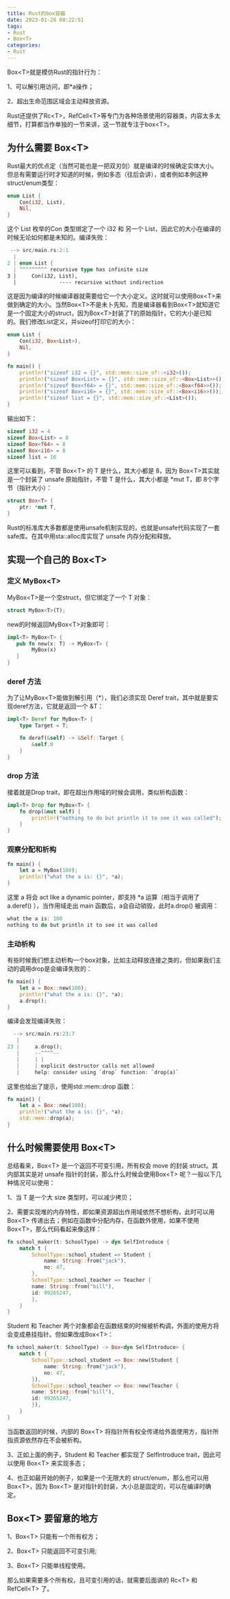 ```yaml
---
title: Rust的box容器
date: 2023-01-28 08:22:51
tags:
- Rust
- Box<T>
categories:
- Rust
---
```


Box\<T\>就是模仿Rust的指针行为：

1、可以解引用访问，即*a操作；

2、超出生命范围区域会主动释放资源。

Rust还提供了Rc\<T\>，RefCell\<T\>等专门为各种场景使用的容器类，内容太多太细节，打算都当作单独的一节来讲，这一节就专注于box\<T\>。

 <!--more-->



## 为什么需要 Box\<T\>

Rust最大的优点定（当然可能也是一把双刃剑）就是编译的时候确定实体大小。但总有需要运行时才知道的时候，例如多态（往后会讲），或者例如本例这种struct/enum类型：

```rust
enum List {
    Con(i32, List),
    Nil,
}
```

这个 List 枚举的Con 类型绑定了一个 i32 和 另一个 List，因此它的大小在编译的时候无论如何都是未知的。编译失败：

```rust
 --> src/main.rs:2:1
  |
2 | enum List {
  | ^^^^^^^^^ recursive type has infinite size
3 |     Con(i32, List),
  |              ---- recursive without indirection
```

这是因为编译的时候编译器就需要给它一个大小定义。这时就可以使用Box\<T\>来做到确定的大小。当然Box\<T\>不是未卜先知，而是编译器看到Box\<T\>就知道它是一个固定大小的struct，因为Box\<T\>封装了T的原始指针，它的大小是已知的。我们修改List定义，并sizeof打印它的大小：

```rust
enum List {
    Con(i32, Box<List>),
    Nil,
}

fn main() {
    println!("sizeof i32 = {}", std::mem::size_of::<i32>());
    println!("sizeof Box<List> = {}", std::mem::size_of::<Box<List>>());
    println!("sizeof Box<f64> = {}", std::mem::size_of::<Box<f64>>());
    println!("sizeof Box<i16> = {}", std::mem::size_of::<Box<i16>>());
    println!("sizeof list = {}", std::mem::size_of::<List>());
}
```

输出如下：

```rust
sizeof i32 = 4
sizeof Box<List> = 8
sizeof Box<f64> = 8
sizeof Box<i16> = 8
sizeof list = 16
```

这里可以看到，不管 Box\<T\> 的 T 是什么，其大小都是 8，因为  Box\<T\>其实就是一个封装了 unsafe 原始指针，不管 T 是什么，其大小都是 *mut T，即 8个字节（指针大小）：

```rust
struct Box<T> {
    ptr: *mut T,
}
```

Rust的标准库大多数都是使用unsafe机制实现的，也就是unsafe代码实现了一套safe库。在其中用sta::alloc库实现了 unsafe 内存分配和释放。



## 实现一个自己的 Box\<T\>

### 定义 MyBox\<T\>

MyBox\<T\>是一个空struct，但它绑定了一个 T 对象：

```rust
struct MyBox<T>(T);
```

new的时候返回MyBox\<T\>对象即可：

```rust
impl<T> MyBox<T> {
   pub fn new(x: T) -> MyBox<T> {
        MyBox(x)
   } 
}
```



### deref 方法

为了让MyBox\<T\>能做到解引用（*），我们必须实现 Deref trait，其中就是要实现deref方法，它就是返回一个 &T：

```rust
impl<T> Deref for MyBox<T> {
    type Target = T;

    fn deref(&self) -> &Self::Target {
        &self.0
    }
}
```



### drop 方法

接着就是Drop trait，即在超出作用域的时候会调用，类似析构函数：

```rust
impl<T> Drop for MyBox<T> {
    fn drop(&mut self) {
        println!("nothing to do but println it to see it was called");
    }
}
```



### 观察分配和析构

```rust
fn main() {
    let a = MyBox(100);
    println!("what the a is: {}", *a);
}
```

这里 a 将会 act like a dynamic pointer，即支持 *a 运算（相当于调用了 a.deref() ），当作用域走出 main 函数后，a会自动销毁，此时a.drop() 被调用：

```rust
what the a is: 100
nothing to do but println it to see it was called
```



### 主动析构

有些时候我们想主动析构一个box对象，比如主动释放连接之类的，但如果我们主动的调用drop是会编译失败的：

```rust
fn main() {
    let a = Box::new(100);
    println!("what the a is: {}", *a);
    a.drop();
}
```

编译会发现编译失败：

```rust
  --> src/main.rs:23:7
   |
23 |     a.drop();
   |     --^^^^--
   |     | |
   |     | explicit destructor calls not allowed
   |     help: consider using `drop` function: `drop(a)`
```

这里也给出了提示，使用std::mem::drop 函数：

```rust
fn main() {
    let a = Box::new(100);
    println!("what the a is: {}", *a);
    std::mem::drop(a);
}
```



## 什么时候需要使用 Box\<T\>

总结看来，Box\<T\> 是一个返回不可变引用，所有权会 move 的封装 struct。其内部其实是对 unsafe 指针的封装，那么什么时候会使用Box\<T\> 呢？一般以下几种情况可以使用：

1、当 T 是一个大 size 类型时，可以减少拷贝；

2、需要实现堆的内存特性，即如果资源超出作用域依然不想析构，此时可以用 Box\<T\> 传递出去；例如在函数中分配内存，在函数外使用，如果不使用 Box\<T\>，那么代码看起来像这样： 

```rust
fn school_maker(t: SchoolType) -> dyn SelfIntroduce {
    match t {
        SchoolType::school_student => Student {
            name: String::from("jack"),
            no: 47,
        },
        SchoolType::school_teacher => Teacher {
        name: String::from("bill"),
        id: 99265247,
        },   
    }
}
```

Student 和 Teacher 两个对象都会在函数结束的时候被析构调，外面的使用方将会变成悬挂指针。但如果改成Box\<T\>：

```rust
fn school_maker(t: SchoolType) -> Box<dyn SelfIntroduce> {
    match t {
        SchoolType::school_student => Box::new(Student {
            name: String::from("jack"),
            no: 47,
        }),
        SchoolType::school_teacher => Box::new(Teacher {
        name: String::from("bill"),
        id: 99265247,
        }),   
    }
}
```

 当函数返回的时候，内部的 Box\<T\> 将指针所有权全传递给外面使用方，指针所指资源依然存在不会被析构。



3、正如上面的例子，Student 和 Teacher 都实现了 SelfIntroduce trait，因此可以使用 Box\<T\> 来实现多态；

4、也正如最开始的例子，如果是一个无限大的 struct/enum，那么也可以用 Box\<T\>，因为 Box\<T\> 是对指针的封装，大小总是固定的，可以在编译时确定。



## Box\<T\> 要留意的地方

1、Box\<T\> 只能有一个所有权方；

2、Box\<T\> 只能返回不可变引用;

3、Box\<T\> 只能单线程使用。

那么如果需要多个所有权，且可变引用的话，就需要后面讲的 Rc\<T\> 和 RefCell\<T\> 了。

